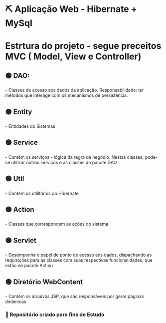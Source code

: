 
# ⛏ Aplicação Web - Hibernate + MySql

<h1> Estrtura do projeto - segue preceitos MVC ( Model, View e Controller) </h1> 

<h2>🟢 DAO: </h2> 
- Classes de acesso aos dados da aplicação. Responsabilidade: ter métodos que interage com os mecanismos de persistência.
<h2> 🟢 Entity </h2> 
- Entidades do Sistemas
<h2> 🟢 Service </h2> 
- Contém os serviços - lógica da regra de negócio. Nestas classes, pode-se utilizar outros serviços e as classes do pacote DAO
<h2> 🟢 Util </h2> 
- Contém os utilitários do Hibernate
<h2> 🟢 Action </h2> 
- Classes que correspondem as ações do sistema
<h2> 🟢 Servlet </h2> 
- Desempenha o papel de ponto de acesso aos dados, dispachando as requisições para as classes com suas respectivas funcionalidades, que estão
no pacote Action
<h2> 🟢 Diretório WebContent </h2> 
- Contém os arquivos JSP, que são responsáveis por gerar páginas dinâmicas

<h3> 📓 Repositório criado para fins de Estudo </h3>
